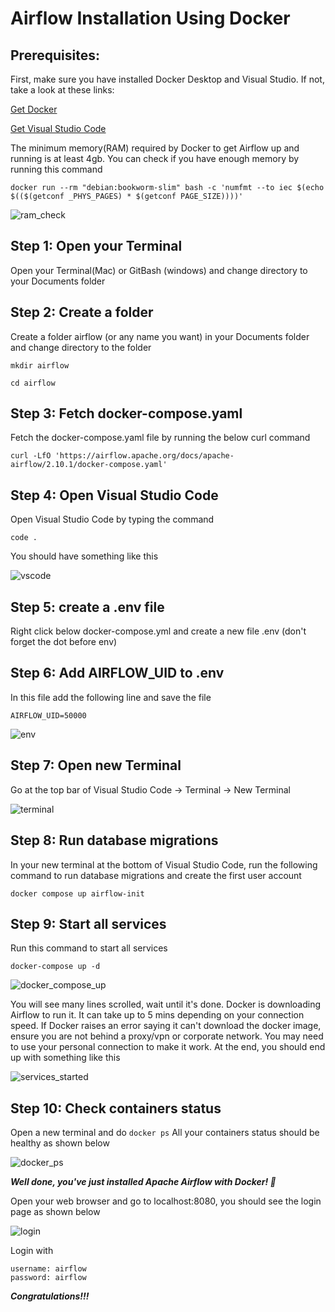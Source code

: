 # Airflow Installation Using Docker
## Prerequisites:
First, make sure you have installed Docker Desktop and Visual Studio. If not, take a look at these links:

[Get Docker](https://docs.docker.com/get-docker/)

[Get Visual Studio Code](https://code.visualstudio.com/download)

The minimum memory(RAM) required by Docker to get Airflow up and running is at least 4gb. You can check if you have enough memory by running this command

```
docker run --rm "debian:bookworm-slim" bash -c 'numfmt --to iec $(echo $(($(getconf _PHYS_PAGES) * $(getconf PAGE_SIZE))))'
```

![ram_check](/airflow_installation_guide/images/ram_check.png)

## Step 1: Open your Terminal
Open your Terminal(Mac) or GitBash (windows) and change directory to your Documents folder

## Step 2: Create a folder
Create a folder airflow (or any name you want) in your Documents folder and change directory to the folder
```
mkdir airflow
```
```
cd airflow
```

## Step 3: Fetch docker-compose.yaml
Fetch the docker-compose.yaml file by running the below curl command

```
curl -LfO 'https://airflow.apache.org/docs/apache-airflow/2.10.1/docker-compose.yaml'
```

## Step 4: Open Visual Studio Code
Open Visual Studio Code by typing the command 
```
code .
```
You should have something like this

![vscode](/airflow_installation_guide/images/vscode.png)

## Step 5: create a .env file
Right click below docker-compose.yml and create a new file .env (don't forget the dot before env)

## Step 6: Add AIRFLOW_UID to .env
In this file add the following line and save the file
```
AIRFLOW_UID=50000
```

![env](/airflow_installation_guide/images/env.png)

## Step 7:  Open new Terminal
Go at the top bar of Visual Studio Code -> Terminal -> New Terminal

![terminal](/airflow_installation_guide/images/terminal.png)

## Step 8: Run database migrations
In your new terminal at the bottom of Visual Studio Code, run the following command to run database migrations and create the first user account

```
docker compose up airflow-init
```

## Step 9: Start all services
Run this command to start all services
```
docker-compose up -d
```

![docker_compose_up](/airflow_installation_guide/images/docker_compose_up.png)

You will see many lines scrolled, wait until it's done. Docker is downloading Airflow to run it. It can take up to 5 mins depending on your connection speed. If Docker raises an error saying it can't download the docker image, ensure you are not behind a proxy/vpn or corporate network. You may need to use your personal connection to make it work. At the end, you should end up with something like this

![services_started](/airflow_installation_guide/images/services_started.png)

## Step 10: Check containers status
Open a new terminal and do ```docker ps``` All your containers status should be healthy as shown below

![docker_ps](/airflow_installation_guide/images/docker_ps.png)

***Well done, you've just installed Apache Airflow with Docker! 🎉***

Open your web browser and go to localhost:8080, you should see the login page as shown below

![login](/airflow_installation_guide/images/login.png)

Login with 
```
username: airflow 
password: airflow
```
***Congratulations!!!***